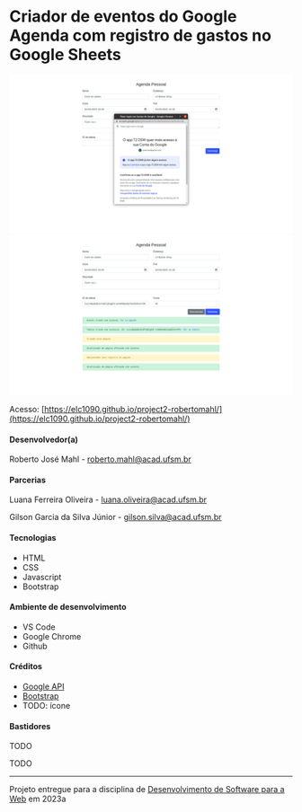 # Criador de eventos do Google Agenda com registro de gastos no Google Sheets

![OAuth](assets/img/screenshots/OAuth.png "OAuth Screenshot")
![Page](assets/img/screenshots/Page.png "Page Screenshot")

Acesso: [https://elc1090.github.io/project2-robertomahl/](https://elc1090.github.io/project2-robertomahl/)

#### Desenvolvedor(a)
Roberto José Mahl - roberto.mahl@acad.ufsm.br

#### Parcerias
Luana Ferreira Oliveira - luana.oliveira@acad.ufsm.br

Gilson Garcia da Silva Júnior - gilson.silva@acad.ufsm.br

#### Tecnologias
- HTML
- CSS
- Javascript
- Bootstrap

#### Ambiente de desenvolvimento
- VS Code
- Google Chrome
- Github

#### Créditos
- [Google API](https://developers.google.com)
- [Bootstrap](https://getbootstrap.com/)
- TODO: ícone

#### Bastidores
TODO

TODO

---
Projeto entregue para a disciplina de [Desenvolvimento de Software para a Web](http://github.com/andreainfufsm/elc1090-2023a) em 2023a
